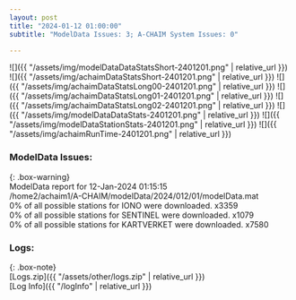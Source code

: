 ```yaml
---
layout: post
title: "2024-01-12 01:00:00"
subtitle: "ModelData Issues: 3; A-CHAIM System Issues: 0"

---
```


![]({{ "/assets/img/modelDataDataStatsShort-2401201.png" | relative_url }})
![]({{ "/assets/img/achaimDataStatsShort-2401201.png" | relative_url }})
![]({{ "/assets/img/achaimDataStatsLong00-2401201.png" | relative_url }})
![]({{ "/assets/img/achaimDataStatsLong01-2401201.png" | relative_url }})
![]({{ "/assets/img/achaimDataStatsLong02-2401201.png" | relative_url }})
![]({{ "/assets/img/modelDataDataStats-2401201.png" | relative_url }})
![]({{ "/assets/img/modelDataStationStats-2401201.png" | relative_url }})
![]({{ "/assets/img/achaimRunTime-2401201.png" | relative_url }})


### ModelData Issues:  
  
{: .box-warning}  
 ModelData report for 12-Jan-2024 01:15:15   
 /home2/achaim1/A-CHAIM/modelData/2024/012/01/modelData.mat   
 0% of all possible stations for IONO were downloaded. x3359   
 0% of all possible stations for SENTINEL were downloaded. x1079   
 0% of all possible stations for KARTVERKET were downloaded. x7580   
  


### Logs:  
  
{: .box-note}  
[Logs.zip]({{ "/assets/other/logs.zip" | relative_url }})  
[Log Info]({{ "/logInfo" | relative_url }})  
